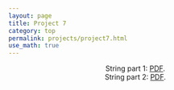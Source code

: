 ```yaml
---
layout: page
title: Project 7
category: top
permalink: projects/project7.html
use_math: true
---
```

<center>

String part 1: <a href="string-1.pdf">PDF</a>.<br>
String part 2: <a href="string-2.pdf">PDF</a>.

</center>
